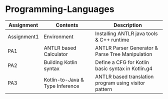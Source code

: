 # Programming-Languages

|Assignment|Contents|Description|
|------|---|---|
|Assignment1|Environment|Installing ANTLR java tools & C++ runtime|
|PA1|ANTLR based Calculator|ANTLR Parser Generator & Parse Tree Manipulation|
|PA2|Building Kotlin syntax|Define a CFG for Kotlin basic syntax in Kotlin.g4|
|PA3|Kotlin-to-Java & Type Inference|ANTLR based translation program using visitor pattern|
